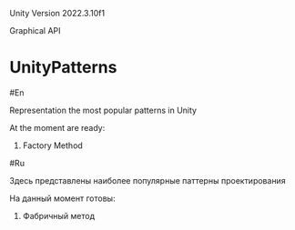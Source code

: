 Unity Version 2022.3.10f1

Graphical API <DX11>

# UnityPatterns
#En

Representation the most popular patterns in Unity 

At the moment are ready: 
1. Factory Method


#Ru

Здесь представлены наиболее популярные паттерны проектирования

На данный момент готовы:
1. Фабричный метод
